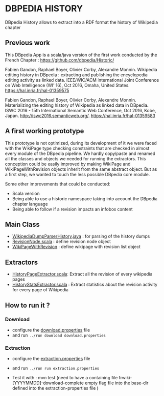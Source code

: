 # DBPEDIA HISTORY

DBpedia History allows to extract into a RDF format the history of Wikipedia chapter


## Previous work

This DBpedia App is a scala/java version of the first work conducted by the French Chapter : https://github.com/dbpedia/Historic/ 

Fabien Gandon, Raphael Boyer, Olivier Corby, Alexandre Monnin. Wikipedia editing history in DBpedia : extracting and publishing the encyclopedia editing activity as linked data. IEEE/WIC/ACM International Joint Conference on Web Intelligence (WI' 16), Oct 2016, Omaha, United States. <hal-01359575>
https://hal.inria.fr/hal-01359575

Fabien Gandon, Raphael Boyer, Olivier Corby, Alexandre Monnin. Materializing the editing history of Wikipedia as linked data in DBpedia. ISWC 2016 - 15th International Semantic Web Conference, Oct 2016, Kobe, Japan. <http://iswc2016.semanticweb.org/>. <hal-01359583>
https://hal.inria.fr/hal-01359583

## A first working prototype

This prototype is not optimized, during its development of it we were faced with the WikiPage type checking constraints that are checked in almost every module of the DBpedia pipeline.
We hardly copy/paste and renamed all the classes and objects we needed for running the extractors.
This conception could be easily improved by making WikiPage and WikiPageWithRevision objects inherit from the same abstract object.
But as a first step, we wanted to touch the less possible DBpedia core module.

Some other improvements that could be conducted:
* Scala version
* Being able to use a historic namespace taking into account the DBpedia chapter language
* Being able to follow if a revision impacts an infobox content

## Main Class

* [WikipediaDumpParserHistory.java](src/main/java/org/dbpedia/extraction/sources/WikipediaDumpParserHistory.java) : for parsing of the history dumps
* [RevisionNode.scala](src/main/scala/org/dbpedia/extraction/wikiparser/RevisionNode.scala)  : define revision node object
* [WikiPageWithRevision](src/main/scala/org/dbpedia/extraction/wikiparser/WikiPageWithRevisions.scala) : define wikipage with revision list object 

## Extractors 

* [HistoryPageExtractor.scala](src/main/scala/org/dbpedia/extraction/mappings/HistoryPageExtractor.scala): Extract all the revision of every wikipedia pages
* [HistoryStatsExtractor.scala](src/main/scala/org/dbpedia/extraction/mappings/HistoryStatsExtractor.scala) : Extract statistics about the revision activity for every page of Wikipedia

## How to run it ? 

### Download 

* configure the [download.properties](download.properties) file 
* and run  ```../run download download.properties```

### Extraction

* configure the [extraction.properties](extraction.properties) file
* and run  ```../run run extraction.properties```

* Test it with : mvn test (need to have a containing file frwiki-[YYYYMMDD]-download-complete empty flag file into the base-dir defined into the extraction-properties file )